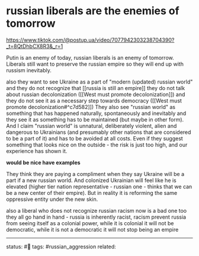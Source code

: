 # russian liberals are the enemies of tomorrow
https://www.tiktok.com/@postup.ua/video/7077942303238704390?_t=8QtDhbCX8R3&_r=1

Putin is an enemy of today, russian liberals is an enemy of tomorrow.
Liberals still want to preserve the russian empire so they will end up with russism inevitably.

also they want to see Ukraine as a part of "modern (updated) russian world" and they do not recognize that [[russia is still an empire]] they do not talk about russian decolonization ([[West must promote decolonization]]) and they do not see it as a necessary step towards democracy ([[West must promote decolonization#^c7d582]])
They also see "russian world" as something that has happened naturally, spontaneously and inevitably and they see it as something has to be maintained (but maybe in other form).
And I claim "russian world" is unnatural, deliberately violent, alien and dangerous to Ukrainians (and presumably other nations that are considered to be a part of it) and has to be avoided at all costs. Even if they suggest something that looks nice on the outside - the risk is just too high, and our experience has shown it.

**would be nice have examples**

They think they are paying a compliment when they say Ukraine will be a part if a new russian world. And colonized Ukrainian will feel like he is elevated (higher tier nation representative - russian one - thinks that we can be a new center of their empire). But in reality it is reforming the same oppressive entity under the new skin. 


also a liberal who does not recognize russian racism now is a bad one too
they all go hand in hand - russia is inherently racist, racism prevent russia from seeing itself as a colonial power, while it is colonial it will not be democratic, while it is not a democratic it will not stop being an empire

---
status: #🌱
tags: #russian_aggression 
related: 